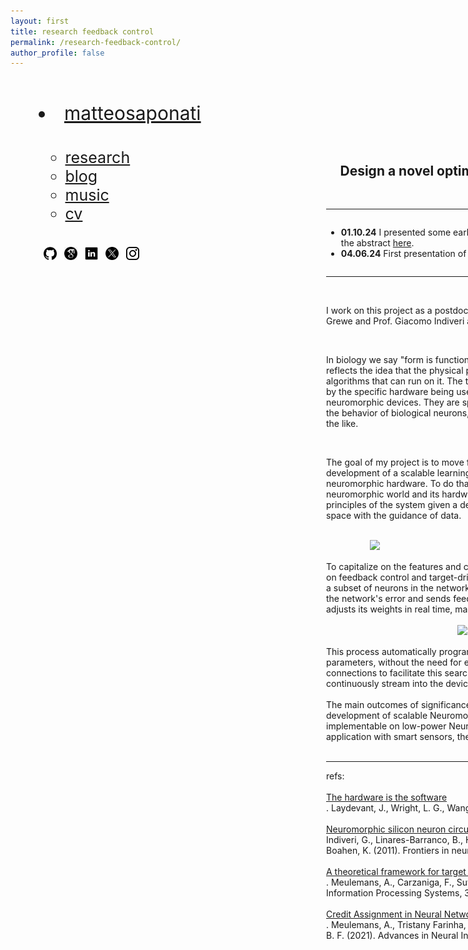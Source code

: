 ```yaml
---
layout: first
title: research feedback control
permalink: /research-feedback-control/
author_profile: false
---
```


<style>
  /* Default styles for desktop */
  .wrapper {
    display: flex;
    flex-wrap: nowrap;
    align-items: flex-start;
    justify-content: space-between;
    margin: 5px;
  }
  .left-column {
    flex: 0 0 400px;
    padding: 40px;
  }
  .right-column {
    flex: 1 0 700px;
    padding: 20px;
    display: flex;
    flex-direction: column; /* Stack children vertically */
    /*align-items: flex-end; /* Align children to the right */
  }
  .right-column img {
    width: 100%;
    height: auto;
    object-fit: cover;
  }
  
  /* Mobile styles */
  @media (max-width: 600px) {
    .wrapper {
      flex-direction: column;
    }
    .left-column, .right-column {
      max-width: 100%;
      flex-basis: 100%;
    }
    .right-column img {
      width: 100%; /* Full width */
    }
    nav ul {
      text-align: center;
    }
    nav li {
      display: inline-block;
      margin-right: 10px; /* Adjust as needed */
    }
    footer {
      margin-top: 50px;
    }
  }
</style>

<div class="wrapper">
  <!-- Left column for navigation and about text -->
  <div class="left-column">
    <nav style="font-size: 30px; margin: 0;">
    <li><a href="https://matteosaponati.github.io/">matteosaponati</a></li></nav>
    <p style="margin-bottom:1cm;"></p>
    <nav style="font-size: 25px; margin-top: 20px;">
      <ul style="list-style: none; padding: 0;">
      <ul class="link-list">
        <li><a href="https://matteosaponati.github.io/research">research</a></li>
        <li><a href="https://matteosaponati.github.io/year-archive/">blog</a></li>
        <li><a href="https://matteosaponati.github.io/music">music</a></li>
        <li><a href="/files/cv.pdf">cv</a></li>
      </ul>
      </ul>
    </nav>
    <p style="margin-bottom:1cm;"></p>
    <a href="https://github.com/matteosaponati" target="_blank"><span style="display: inline-block; vertical-align: middle; margin-left: 8px;"><img src="/images/general/github_icon.png" alt="Icon" style="width: 1.5em; height: 1.5em;"></span></a>
    <a href="https://scholar.google.com/citations?user=kF4valcAAAAJ" target="_blank"><span style="display: inline-block; vertical-align: middle; margin-left: 8px;"><img src="/images/general/scholar_icon_circle.png" alt="Icon" style="width: 1.5em; height: 1.5em;"></span></a>
    <a href="https://www.linkedin.com/in/matteosaponati/" target="_blank"><span style="display: inline-block; vertical-align: middle; margin-left: 8px;"><img src="/images/general/linkedin_icon.png" alt="Icon" style="width: 1.5em; height: 1.5em;"></span></a>  
    <a href="https://twitter.com/matteosaponati" target="_blank"><span style="display: inline-block; vertical-align: middle; margin-left: 8px;"><img src="/images/general/x_icon.png" alt="Icon" style="width: 1.5em; height: 1.5em;"></span></a>
    <a href="https://www.instagram.com/matteosaponati/" target="_blank"><span style="display: inline-block; vertical-align: middle; margin-left: 8px;"><img src="/images/general/instagram_icon.png" alt="Icon" style="width: 1.5em; height: 1.5em;"></span></a>  
  
  </div>
  <!-- Right column for the featured image -->
  <div class="right-column">
<div style="flex: 1; padding: 20px; position: relative;">
    <div style="text-align: right; padding-bottom: 10px;">

  </div>
  </div>

  <p style="font-size: 18px; margin-top: 20px;">
  <div style="text-align: center;">
    <h2>Design a novel optimization algorithm for neuromorphic devices</h2> 
  </div>
  <br>

  <hr>
  <div class="news-container">
        <ul>
            <li>
                <strong>01.10.24</strong>
                I presented some early results at the <a href="https://bernstein-network.de/bernstein-conference/" target="_blank">Bernstein 2024</a> in Frankfurt Am Main (DE). You can find the abstract <a href="https://abstracts.g-node.org/abstracts/74509039-7adb-434e-94db-748438925263" target="_blank">here</a>.
            </li>
            <li>
                <strong>04.06.24</strong>
                First presentation of the project at the <a href="https://www.icnce-2024.de" target="_blank">ICNCE Conference 2024</a> in Aachen (DE).
            </li>
        </ul>
    </div>
    <hr>
  
  <br>

  I work on this project as a postdoctoral research scientist at ETH Zürich. I am working with Prof. Benjamin Grewe and Prof. Giacomo Indiveri at the Institute of Neuroinformatics (ETH/UZH). 
  <br><br>

  In biology we say "form is function," and in computing, we say "the hardware is the software." This reflects the idea that the physical properties and limitations of hardware significantly shape the algorithms that can run on it. The transmission, processing, and storage of information are all influenced by the specific hardware being used. In this project, I work with a specific hardware: mixed-signals neuromorphic devices. They are special-purpose, low-power silicon integrated circuits designed to mimic the behavior of biological neurons, with built-in computations and simple learning rules, e.g. STPD and the like.
  <br><br>

  The goal of my project is to move forward simple, hard-coded computations and advance the development of a scalable learning algorithm, inspired by biological processes, and compatible with neuromorphic hardware. To do that, I adapt the Machine Learning concepts of search and learning to the neuromorphic world and its hardware properties. I define the architecture and the self-organization principles of the system given a defined objective, and I let the optimizer search in the configuration space with the guidance of data. 
  <br><br>

  <div style="text-align: center;">
    <img 
    src="../images/projects/feedback-control-algorithm/network-architecture.png" 
    alt="Description of the image"
    style="display: block; margin: 0 auto; max-width: 80%; height: auto;">
  </div>

  <br>
  To capitalize on the features and characteristics of neuromorphic devices, I develop an optimizer based on feedback control and target-driven learning. In this approach, a control system monitors the activity of a subset of neurons in the network and compares it to a desired target activity. The controller computes the network's error and sends feedback spikes to guide its activity toward the target. Each neuron then adjusts its weights in real time, making proportional changes based on the feedback it receives. 
   <br><br>

  <div style="text-align: center;">
    <img 
    src="../images/projects/feedback-control-algorithm/learning-rule.png" 
    alt="Description of the image"
    style="display: block; margin: 0 auto; max-width: 40%; height: auto;">
  </div>

  <br>
  This process automatically programs the device by searching for the optimal targets and trainable parameters, without the need for explicit gradient computation. It leverages finely-tuned recurrent connections to facilitate this search. The optimization happens online, adjusting in real time as inputs continuously stream into the device.
  <br><br>
  The main outcomes of significance of this project is to connect several lines of research and support the development of scalable Neuromorphic chips that are achieve high performances while being implementable on low-power Neuromorphic processors. The success of this project opens to door for application with smart sensors, the Internet-Of-Things, robotics, self-driving cars, among others.  
  <br><br>

  <hr>
  refs:
  <br><br>
  <a href="https://www.cell.com/neuron/abstract/S0896-6273(23)00878-4" target="_blank">The hardware is the software</a>. 
  Laydevant, J., Wright, L. G., Wang, T., & McMahon, P. L. (2024). Neuron, 112(2), 180-183.
  <br><br>
  <a href="https://doi.org/10.3389/fnins.2011.00073" target="_blank">Neuromorphic silicon neuron circuits</a>
  Indiveri, G., Linares-Barranco, B., Hamilton, T. J., Schaik, A. V., Etienne-Cummings, R., Delbruck, T., ... & Boahen, K. (2011). Frontiers in neuroscience, 5, 73.
  <br><br>
  <a href="https://proceedings.neurips.cc/paper_files/paper/2020/hash/e7a425c6ece20cbc9056f98699b53c6f-Abstract.html" target="_blank">A theoretical framework for target propagation</a>. 
  Meulemans, A., Carzaniga, F., Suykens, J., Sacramento, J., & Grewe, B. F. (2020). Advances in Neural Information Processing Systems, 33, 20024-20036.
  <br><br>
  <a href="https://proceedings.neurips.cc/paper/2021/hash/25048eb6a33209cb5a815bff0cf6887c-Abstract.html" target="_blank">Credit Assignment in Neural Networks through Deep Feedback Control</a>. Meulemans, A., Tristany Farinha, M., García Ordóñez, J., Vilimelis Aceituno, P., Sacramento, J., & Grewe, B. F. (2021). Advances in Neural Information Processing Systems, 34, 4674-4687.
  